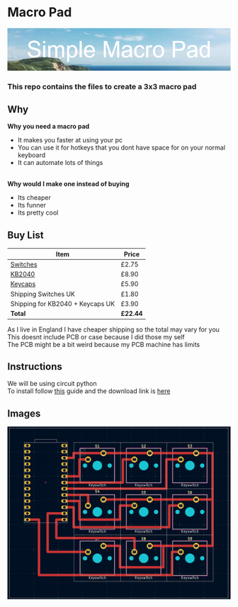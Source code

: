 # Macro Pad
![Cover](Images/Cover.png)

### This repo contains the files to create a 3x3 macro pad
## Why
**Why you need a macro pad**
- It makes you faster at using your pc
- You can use it for hotkeys that you dont have space for on your normal keyboard
- It can automate lots of things


<br>**Why would I make one instead of buying**
- Its cheaper
- Its funner
- Its pretty cool


## Buy List
| **Item**                 | **Price**  |
| ------------------------ | ---------- |
| [Switches](https://mechboards.co.uk/collections/switches/products/gateron-g-pro-3-0-yellow?_pos=16&_fid=a9b4c57e8&_ss=c)                | £2.75      |
| [KB2040](https://thepihut.com/products/adafruit-kb2040-rp2040-kee-boar-driver) | £8.90      |
| [Keycaps](https://thepihut.com/products/black-dsa-keycaps-for-mx-compatible-switches-10-pack)          | £5.90      |
Shipping Switches UK | £1.80
Shipping for KB2040 + Keycaps UK | £3.90
| **Total**                | **£22.44** |

As I live in England I have cheaper shipping so the total may vary for you  <br>
This doesnt include PCB or case because I did those my self <br>
The PCB might be a bit weird because my PCB machine has limits

## Instructions

We will be using circuit python <br>
To install follow [this](https://learn.adafruit.com/adafruit-kb2040/circuitpython) guide and the download link is [here](https://circuitpython.org/board/adafruit_kb2040/)

## Images
![The pcb in KiCad](Images/pcb_editor.png)
